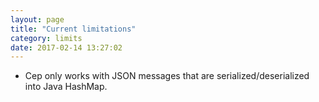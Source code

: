 ```yaml
---
layout: page
title: "Current limitations"
category: limits
date: 2017-02-14 13:27:02
---
```


* Cep only works with JSON messages that are serialized/deserialized into Java HashMap.
